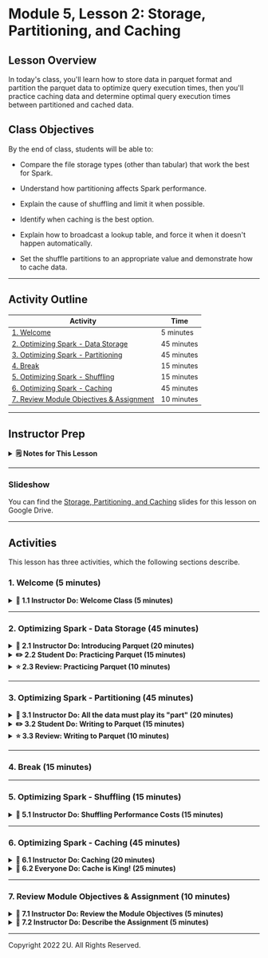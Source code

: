 # Module 5, Lesson 2: Storage, Partitioning, and Caching

## Lesson Overview

In today's class, you'll learn how to store data in parquet format and partition the parquet data to optimize query execution times, then you'll practice caching data and determine optimal query execution times between partitioned and cached data.  

## Class Objectives

By the end of class, students will be able to:

* Compare the file storage types (other than tabular) that work the best for Spark.

* Understand how partitioning affects Spark performance.

* Explain the cause of shuffling and limit it when possible.

* Identify when caching is the best option.

* Explain how to broadcast a lookup table, and force it when it doesn't happen automatically.

* Set the shuffle partitions to an appropriate value and demonstrate how to cache data.

---

 ## Activity Outline

| Activity | Time | 
| -- | -- | 
| [1. Welcome](#Section1) | 5 minutes |
| [2. Optimizing Spark - Data Storage](#Section2) | 45 minutes |
| [3. Optimizing Spark - Partitioning](#Section3) | 45 minutes |
| [4. Break](#Section4) | 15 minutes |
| [5. Optimizing Spark - Shuffling](#Section5) | 15 minutes |
| [6. Optimizing Spark - Caching](#Section6) | 45 minutes |
| [7. Review Module Objectives & Assignment](#Section7) | 10 minutes |

---

## Instructor Prep

<details>
  <summary><strong>🗒️ Notes for This Lesson</strong></summary>

* Today's class will focus on how to optimize the environment to get the most from Spark.

* You will start today's class by discussing the optimal way to store data for Spark and move on to partitioning, and how partitioning further optimizes your reads. 

* Then you'll cover two other effective optimizations: shuffling and caching. There is no student do for shuffling, but you will explain what causes shuffling and why we want to limit it when possible.  We will also touch on broadcasting lookups.  

* The section on caching is long, but the concepts are fairly straight forward.  If you can fit your lookup into memory, your queries will be faster!

* The TAs should be ready to help explain and break down concepts for any students who struggle to grasp the material.

* Remind the students that they can download the files and instructions for the activities by using the AWS links in Canvas. Please send out the files and instructions to any students who haven't downloaded the files for today.

</details>

---

### </a> Slideshow

You can find the [Storage, Partitioning, and Caching](https://docs.google.com/presentation/d/1diLnPsWyGkpOaPKqJKmoKPEZqPwcAAHYkcfFOeRmQM0/edit?usp=sharing) slides for this lesson on Google Drive.

---

## Activities

This lesson has three activities, which the following sections describe.

### 1. <a name="Section1"></a> Welcome (5 minutes)

<details>
  <summary><strong>📣 1.1 Instructor Do: Welcome Class (5 minutes)</strong></summary>

* Open the slides and welcome the students and explain that today we will learn how to optimize data storage to improve Spark performance.  

* Go over the learning objectives for today's class.

</details>

---

### 2. <a name="Section2"></a> Optimizing Spark - Data Storage (45 minutes)

<details>
    <summary><strong> 📣 2.1 Instructor Do: Introducing Parquet (20 minutes)</strong></summary>
<br>

* In this activity, you will show students how to write data to parquet and how reading parquet data can improve query runtime. In addition, we will explore the file structure of parquet data by examining the Google Colab **File** section where parquet stores data.

* Continue through the slides to present this activity to the class.

* Explain to students that while Spark will always partition data across nodes, or workers, there are strategies for optimizing data storage that *greatly* improve Spark performance and reduce costs.

* Remind the students that we interface with the Resilient Distributed Datasets (RDD) in Spark using an API, like the Python API when we use PySpark. 

  * An RDD is a table in a database and can hold any type of data. Spark stores data in RDD on different partitions in memory as an object across the jobs, which increases computation time, compared to storing the data on a hard disk. 
  
  * When Spark loads data from a CSV file it will distribute the data through different nodes. Each node will then assign rows of the CSV file to a partition. When we query the data using a Spark API, every value has to be read from each partition. 

  * Computation times for datasets less than a few gigabytes is not greatly affected since the maximum size of a partition is 128Mb. But, when you are storing terabyte or larger datasets it is better to store the data in a parquet format to increase query optimization.  

* Parquet is a split-table in columnar format that works well in distributed storage like HDFS, AWS S3, and Azure data lake storage (ADLS).
  
  * **Columnar** refers to how the data is stored. Columnar stores each column value of a row separately, with a reference to all of its columns.
  
  * This allows you to query and filter a single column and return only the selected columns in your query with great efficiency, and reduces the amount of reading Spark performs.

  * Parquet is widely used in data analytics with Spark, because it greatly reduces query runtime.

  * Parquet will also help when **inferring the schema**. To infer the schema in parquet requires a one-time pass, while CSV and JSON require a pass of *all* of the data.
  
    *  Remember: Best practice is to state your schema prior to load. We recommend doing so.

#### Parquet Demonstration

* **File:**

  * [Read_and_Write_Parquet.ipynb](Activities/01-Ins_DataStorage/Solved/Read_and_Write_Parquet.ipynb)

* Send out `Read_and_Write_Parquet.ipynb` so that any students who want to follow along with your demonstration can do so.

* Continuing with the slides and demonstrate creating parquet as follows:

1. In Colab, open [Read_and_Write_Parquet.ipynb](Activities/01-Ins_DataStorage/Solved/Read_and_Write_Parquet.ipynb)/.

2. Start by activating Spark in our Colaboratory notebook as the following code shows:

      ```python
      import os
      # Find the latest version of spark 3.0  from http://www.apache.org/dist/spark/ and enter as the spark version
      # For example: 'spark-3.2.2'
      spark_version = 'spark-3.2.2'
      # spark_version = 'spark-3.<enter version>'
      os.environ['SPARK_VERSION']=spark_version

      # Install Spark and Java
      !apt-get update
      !apt-get install openjdk-11-jdk-headless -qq > /dev/null
      !wget -q http://www.apache.org/dist/spark/$SPARK_VERSION/$SPARK_VERSION-bin-hadoop3.2.tgz
      !tar xf $SPARK_VERSION-bin-hadoop3.2.tgz
      !pip install -q findspark

      # Set Environment Variables
      os.environ["JAVA_HOME"] = "/usr/lib/jvm/java-11-openjdk-amd64"
      os.environ["SPARK_HOME"] = f"/content/{spark_version}-bin-hadoop3.2"

      # Start a SparkSession
      import findspark
      findspark.init()
      ```
   
3. Import the necessary dependencies and create your Spark Session.
         
      ```python
      # Import packages
      from pyspark.sql import SparkSession
      # Import the time module so we can time our queries.
      import time

      # Create a SparkSession
      spark = SparkSession.builder.appName("SparkSQL").getOrCreate()
      ```
   
   * Point out that we imported a new package, `time`, to time our queries and compare the execution time between methods.

4. In this example, we will read a large CSV from S3.

      ```python
      # Read in data from S3 Bucket
      from pyspark import SparkFiles
      url = "https://2u-data-curriculum-team.s3.amazonaws.com/nflx-data-science-adv/week-5/NYC_Building_Violations.csv"
      spark.sparkContext.addFile(url)
      df = spark.read.csv(SparkFiles.get("NYC_Building_Violations.csv"), sep=",", header=True)
      df.show()
      ```
    
    * The dataset is from the [NYC Open Data portal](https://data.cityofnewyork.us/Housing-Development/DOB-Violations/3h2n-5cm9)

5. Get a summary of the data.

      ```python
      # Get a summary of the data.
      df.summary().show()
      ```

6. Create a view with our DataFrame and run a query and determine the runtime in minutes.

      ```python
      # Let's create a view with our DataFrame and run SQL that will sum up the boroughs by the type of violation.
      # We can output the time this step runs in seconds
      # Because we are timing the executions, remember to run twice to eliminate the "load time" from the discussion

      df.createOrReplaceTempView('violations')
      start_time = time.time()

      spark.sql("""select VIOLATION_TYPE, sum(BORO) from violations group by 1""").show()

      print("--- %s seconds ---" % (time.time() - start_time))
      ```

   * Below is the temporary view and the output in seconds for the second execution.


      |   VIOLATION_TYPE   |sum(CAST(BORO AS DOUBLE))|
      |--------------------| ------------------------|
      |LL10/80-LOCAL LAW...|                   3609.0|
      |LL11/98-LOCAL LAW...|                   9285.0|
      |HVIOS-NYCHA ELEV ...|                    969.0|
      |P-PLUMBING       ...|                  29480.0|
      |ACH1-(NYCHA) - EL...|                   4949.0|
      |LANDMRK-LANDMARK ...|                   5599.0|
      |LL5-LOCAL LAW 5/7...|                   1363.0|
      |IMD-IMMEDIATE EME...|                     13.0|
      |B-BOILER         ...|                  17042.0|
      |FISP-FACADE SAFET...|                   6889.0|
      |EGNCY-EMERGENCY  ...|                  12607.0|
      |ES-ELECTRIC SIGNS...|                  18378.0|
      |                null|                    148.0|
      |L1198-LOCAL LAW 1...|                  10656.0|
      |HBLVIO-HIGH PRESS...|                  14628.0|
      |BENCH-FAILURE TO ...|                 110285.0|
      |RWNRF-RETAINING W...|                   4007.0|
      |FISPNRF-NO REPORT...|                  21017.0|
      |LL2604-PHOTOLUMIN...|                    679.0|
      |LL2604S-SPRINKLER...|                   1513.0|

      ```txt
      --- 9.231749773025513 seconds ---
      ```
   
   * Try to run this code block twice, so we can ignore the overhead "load time" that Colab requires when accessing data for the first time. We only want to compare access times, not load times.
   
7. Write the data out in parquet format.

      ```python
      # Write out the data in parquet format
      # Note: This is pretty much the same as writing out to a csv.  
      # We are telling Spark to overwrite all of the data if it already exists
      df.write.parquet('parquet_violations',mode='overwrite')
      ```

8. Click the folder icon in the notebook to expose the folders and files that are stored in your Colab environment. Notice that a new folder is present with the same name as your parquet file (`parquet_title_basic`).
   
     ![parquetView](Images/parquetFileView.png) 

   * Inside of the new folder, you will find `part-*.parquet` files and a `_SUCCESS` file.
   
   * The `_SUCCESS` file is created when Spark creates a parquet folder.
   
   * The `part-*` files are binary files that store your compressed data in columnar format.
   

9.  Read your newly created parquet data back into Spark.

      ```python
      # Read in our new parquet formatted data
      p_df=spark.read.parquet('parquet_violations')
      ```
    
10. Create a temp view of your parquet DataFrame.

      ```python
      # A parquet formatted DataFrame has all the same methods as a row-based DataFrame
      # We can convert the DataFrame to a view
      p_df.createOrReplaceTempView('p_violations')
      ```
    
11. Run the same SQL query from Step 7, using the timer to demonstrate the speed pickup with parquet.

      ```python
      # Run the same sql as above.  (Note: If you have small datasets it IS possible that times may be very close.)
      # Because we are timing the executions, remember to run twice to eliminate the "load time" from the discussion.

      start_time = time.time()
      spark.sql("""select VIOLATION_TYPE, sum(BORO) from p_violations group by 1""").show()
      print("--- %s seconds ---" % (time.time() - start_time))
      ```

    * **Note:** This SQL example uses a *very* small file, and the speed pickup would be much more noticeable in a larger set.

12. **Optional:** You can show here that writing your DataFrame out to CSV will look like parquet. But, parquet is a binary compressed file format, while the CSV `part` files are actually just CSVs cut into multiple parts.

      ```python
      # Writing out a csv file from Spark will also create a folder with "part" files.
      # These files are not binary or compressed and in reality are just normal csv files broken into partitions.
      # You can see the folder 'out_violations.csv' in the file explorer to the left of the notebook.
      df.write.csv('out_violations.csv')
      ```
    ![parquetTempView](Images/parquetTempFileView.png) 

* Answer any questions before moving on.

</details> 

<details>
<summary><strong> ✏️ 2.2 Student Do: Practicing Parquet (15 minutes)</strong></summary>
<br>

In this activity, students will practice retrieving data from a AWS S3 storage bucket, store data in parquet format, and execute queries on parquet data using Spark. This activity will allow students to further practice using Spark on the popular storage format. 

#### Files:

  * [README.md](Activities/02-Stu_PracticingParquet/README.md)

  * [Austin_311_Public_Data.csv](https://2u-data-curriculum-team.s3.amazonaws.com/nflx-data-science-adv/week-5/Austin_311_Public_Data.csv)

  * [Practicing_Parquet_Unsolved.ipynb](Activities/02-Stu_PracticingParquet/Unsolved/Practicing_Parquet_Unsolved.ipynb)


</details>

<details>
<summary><strong> ⭐ 2.3 Review: Practicing Parquet (10 minutes)</strong></summary>
<br>

* Open the [Practicing_Parquet_Solved.ipynb](Activities/02-Stu_PracticingParquet/Solved/Practicing_Parquet_Solved.ipynb) notebook in Google Colab.

* Walk through and review the assignment with the students, answering any questions along the way. 

</details>

---

### 3. <a name="Section3"></a> Optimizing Spark - Partitioning (45 minutes)

<details>
    <summary><strong> 📣 3.1 Instructor Do: All the data must play its "part" (20 minutes)</strong></summary>
<br>

Now that students know how easy it is to store data in parquet format, show them how to partition data stored in parquet. Then you'll demonstrate how each change results in performance improvements when querying the data. Remind the students that the improvements may not be as noticeable on this dataset compared to a real-world big dataset.

* After getting our data into a parquet format, the next step is to determine and set up how the data is partitioned. 
  
* Remind the students that a partition distributes the work across a network cluster and divides the task into smaller parts to reduce memory requirements for each node, thus lowering cloud computing costs.
  
*  **Partition is the main unit of parallelism in Apache Spark.** In other words, without partitioning, Spark is very limited in its ability to perform tasks concurrently.
  
* The size of the partitions plays a significant role in the performance of our Spark queries. 
  
   *  Many small partitions will perform poorly, while well-distributed partitions will yield the best results.
  
*  By default, the size of the partition will max out at 128Mb.
  
   * We can change this setting by altering the Spark config setting: `spark.files.maxPartitionBytes`.
  
* While Spark can partition our data automatically, ideally we want to partition our data on a well-distributed key, based on our intended usage.
  
* It is important to try to keep partitions close to the same size to avoid skew (more data in one partition).

#### Parquet Partition Demonstration

* **File:**

  * [Parquet_Partitions.ipynb](Activities/03-Ins_Partitioning/Solved/Parquet_Partitions.ipynb)

* Send out `Parquet_Partitions.ipynb` so that any students who want to follow along with your demonstration can do so.

* Continuing with the slides and demonstrate partitioning with parquet as follows:

1. In Colab open [Parquet_Partitions.ipynb](Activities/03-Ins_Partitioning/Solved/Parquet_Partitions.ipynb).

2. Activate Spark and start a Spark Session as the following code shows:

      ```python
      # Activate Spark in our Colab notebook.
      import os
      # Find the latest version of spark 3.0  from http://www.apache.org/dist/spark/ and enter as the spark version
      # For example: 'spark-3.2.2'
      spark_version = 'spark-3.2.2'
      # spark_version = 'spark-3.<enter version>'
      os.environ['SPARK_VERSION']=spark_version

      # Install Spark and Java
      !apt-get update
      !apt-get install openjdk-11-jdk-headless -qq > /dev/null
      !wget -q http://www.apache.org/dist/spark/$SPARK_VERSION/$SPARK_VERSION-bin-hadoop3.2.tgz
      !tar xf $SPARK_VERSION-bin-hadoop3.2.tgz
      !pip install -q findspark

      # Set Environment Variables
      os.environ["JAVA_HOME"] = "/usr/lib/jvm/java-11-openjdk-amd64"
      os.environ["SPARK_HOME"] = f"/content/{spark_version}-bin-hadoop3.2"

      # Start a SparkSession
      import findspark
      findspark.init()
      ```

3. Load the Delayed Flights data from the S3 drive. The Delayed Flights data comes from [data.world](https://data.world/data-society/airlines-delay) and contains flight data.

      ```python
      # Read in data from S3 Bucket
      from pyspark import SparkFiles
      url = "https://2u-data-curriculum-team.s3.amazonaws.com/nflx-data-science-adv/week-5/DelayedFlights.csv"
      spark.sparkContext.addFile(url)
      df = spark.read.csv(SparkFiles.get("DelayedFlights.csv"), sep=",", header=True)
      df.show()
      ```

4. Now, create a temporary view with our DataFrame.

      ```python
      # Create a temporary view
      df.createOrReplaceTempView('delays')
      ```

5. We will execute SQL against the data as it is stored by default (row based).

      ```python
      # Run a SQL query that groups the data on UniqueCarrier
      # Note that the time functions will track the time it takes to load and run the data
      # We are only interested in the time it takes to run, so run this cell twice.
      start_time = time.time()

      spark.sql("""select UniqueCarrier,sum(CRSElapsedTime), count(*) from delays group by 1""").show()

      print("--- %s seconds ---" % (time.time() - start_time))
      ```

6. Write out the data in parquet format.

      ```python
      # Write out the data in parquet format
      df.write.parquet('parquet_delayed',mode='overwrite')
      ```

      * We are telling Spark to overwrite all of the data if it already exists.     

7. Read the new parquet formatted data back in.

      ```python
      # Read in our new parquet formatted data
      p_df=spark.read.parquet('parquet_delayed')
      ```

8. The next two cells will create a view and run the same SQL. Note the time difference.

    * **Note:** Remember to run twice, and if the difference is not significant, explain that this is due to the small DataFrame.

      ```python
      # A parquet formatted DataFrame has all the same methods as a row-based DataFrame
      # We can convert the DataFrame to a view
      p_df.createOrReplaceTempView('p_delays')

      start_time = time.time()

      spark.sql("""select UniqueCarrier, count(*) from p_delays group by 1""").show()

      print("--- %s seconds ---" % (time.time() - start_time))

      # Here is another sample
      start_time = time.time()

      spark.sql("""select UniqueCarrier,sum(CRSElapsedTime), count(*) from p_delays group by 1""").show()

      print("--- %s seconds ---" % (time.time() - start_time))
      ```

9. Now, let's partition our data by UniqueCarrier.

      ```python
      # Partition our data by UniqueCarrier
      df.write.partitionBy("UniqueCarrier").mode("overwrite").parquet("delayed_partitioned")
      ```

10. Click on the folder at the left edge of the Colab screen. Then, click on the `delayed_partitioned` folder to demonstrate how Spark stored the data by the partition key:

      ![parquetView](Images/partitioned.png) 

11. Read the new parquet, partitioned data back into a Spark DataFrame.

      ```python
      # Read in our new parquet formatted data
      p_df_p=spark.read.parquet('delayed_partitioned')
      ```

12. Create the temporary view from our new DataFrame, and query the data on the partition key. Compare the performance to that of previous queries.

      ```python
      # Convert the DataFrame to a view
      p_df_p.createOrReplaceTempView('p_delays_p')

      # Query the partitioned data on the partition key
      start_time = time.time()

      spark.sql("""select UniqueCarrier, count(*) from p_delays_p group by 1""").show()

      print("--- %s seconds ---" % (time.time() - start_time))
      ```

13. Now, run an aggregate query on the new DataFrame using the partition key. Compare the performance of the aggregate query versus that of previous queries.

      ```python
      # Grouping by partition key and aggregating data
      start_time = time.time()

      spark.sql("""select UniqueCarrier,sum(CRSElapsedTime) from p_delays_p group by 1""").show()

      print("--- %s seconds ---" % (time.time() - start_time))
      ```

14. Point out that using partitioned DataFrames makes queries perform noticeably faster even than parquet DataFrames. Remind the students that for bigger datasets, this improved performance is even more pronounced. 

15. Run a few more queries to further emphasize the performance boost of properly partitioned parquet data. 

      ```python
      # Another query filtering on the key
      start_time = time.time()
      spark.sql("""Select UniqueCarrier, sum(DepDelay) as total_delayed from p_delays_p where UniqueCarrier='US' group by 1""").show()
      print("--- %s seconds ---" % (time.time() - start_time))

      # Same query as above against the parquet (non-partitioned) data
      start_time = time.time()
      spark.sql("""Select UniqueCarrier, sum(DepDelay) as total_delayed from p_delays where UniqueCarrier='US' group by 1""").show()
      print("--- %s seconds ---" % (time.time() - start_time))

      # Here is a query that doesn't use the partition key at all (against the parquet data)
      start_time = time.time()
      spark.sql("""Select distinct UniqueCarrier, TailNum from p_delays where TailNum='N712SW' """).show()
      print("--- %s seconds ---" % (time.time() - start_time))

      # Here is a query that doesn't use the partition key at all (against the partitioned parquet data)
      start_time = time.time()
      spark.sql("""Select distinct UniqueCarrier, TailNum from p_delays_p where TailNum='N712SW' """).show()
      print("--- %s seconds ---" % (time.time() - start_time))
      ```
* Answer any questions before moving on.

</details>

<details>
<summary><strong> ✏️ 3.2 Student Do: Writing to Parquet (15 minutes)</strong></summary>
<br>

In this activity the students will import data into Spark DataFrames and then partition the data into parquet format. Then, they'll compare the performance of SparkSQL queries in order to practice implementing parquet partitions.

**Files:**

  * [README.md](Activities/04-Stu_Partitioning/README.md)

  * [DelayedFlights.csv](https://2u-data-curriculum-team.s3.amazonaws.com/nflx-data-science-adv/week-5/DelayedFlights.csv)

  * [Practicing_Partitions_Unsolved.ipynb](Activities/04-Stu_Partitioning/Unsolved/Practicing_Partitions_Unsolved.ipynb)

</details>

<details>
<summary><strong> ⭐ 3.3 Review: Writing to Parquet (10 minutes)</strong></summary>
<br>

* Open the [Practicing_Partitions_Solved.ipynb](Activities/04-Stu_Partitioning/Solved/Practicing_Partitions_Solved.ipynb) notebook in Google Colab.

* Walk through and review the assignment with the students, answering any questions along the way. Be sure to cover the following talking points:

    * The performance of the partitioned versus non-partitioned parquet format may be unexpected to some students. The partitioned data performed worse when calculating the total distance and flight count for each origin and destination combination. 

    * Most likely, this is because there are too many partitions for the size of the dataset. However, the performance was very similar. 
 
    * When we compare the performance of filtering data on the partition field versus the non-partitioned field, there is a noticeable hit in performance. This is because if we do not use the partitioned field, each node must pull in the entire dataset to perform the filter query versus each partition. 

</details>

---

### 4. <a name="Section4"></a> Break (15 minutes)

---

### 5. <a name="Section5"></a> Optimizing Spark - Shuffling (15 minutes)

<details>
    <summary><strong> 📣 5.1 Instructor Do: Shuffling Performance Costs (15 minutes)</strong></summary>
<br>

In this activity, we want to take a few minutes to caution students on the performance costs of shuffling in Spark. Although shuffling cannot be avoided, we can make the students more aware of the conditions that cause shuffling in order to make them more mindful when designing their queries. 

* Shuffling is when the data required for processing, transforming, joining or aggregating resides on different partitions.  

* When shuffling, Spark pulls the data from memory to disk, then copies the data from one partition to another.

  * Oftentimes these partitions exist on different nodes causing both disk traffic and network traffic. 

Shuffling is impossible to avoid completely, but there are ways to keep shuffling at a minimum.

* First, aggregations by partition (i.e. `group by <partitioned column>`) will not shuffle data.

* Next, if a table is small enough, we can "broadcast" it to every node. Broadcasting a smaller table will also eliminate shuffling when joining with the broadcasted table.

    * Broadcasting copies the smaller table to every node allowing the join to happen on the node and not forcing the data to shuffle to a new node.
    
    * Broadcasting will happen on any table less than 10Mb by default
      
      * This can be changed by setting the `spark.sql.autoBroadcastJoinThreshold` variable to a different size
      
      * Changing this setting to -1 will stop all automatic broadcasting.

* We can also eliminate shuffling if we filter input data earlier in the program rather than later.

* Lastly, when Spark shuffles, it creates new partitions based on specific settings. Therefore, if we reduce the number of shuffle partitions, we reduce the disk and network burden.

  * Spark has a setting `spark.sql.shuffle.partitions` that by default is set to 200 partitions, which is too large for smaller workloads and should be reduced using the following code:

      - `spark.conf.set("spark.sql.shuffle.partitions", num)`
  
  * A good rule of thumb is to set the `num` argument as two times the number of cores in your environment.  This is not a hard and fast rule.


</details>

---

### 6. <a name="Section6"></a> Optimizing Spark - Caching (45 minutes)

<details>
    <summary><strong> 📣 6.1 Instructor Do: Caching (20 minutes)</strong></summary>
<br>

In this activity we cover how to create a better workflow to avoid shuffling by using broadcast and caching. Although this activity may be far reaching for some students and requires more complex SQL, many of these concepts are a combination of topics we have already covered and put together in the final arc of our data engineering module!

* Caching is a great option when data will be used for subsequent queries AND it's small enough to fit in memory.

* Caching puts the data into memory and persists in memory until either (a) the system needs the memory or (b) the developer uncaches the data.

* Once we are done with a cached table, it is important to remove it from the cache as soon as possible in order to open up resources for other queries or even more caching!

* Caching can significantly improve performance in our Spark workflows.

* However caching is not an ultimate solution for performance increases:

  * Do not use cache when DataFrames are too large to fit in memory.

  * Do not use cache on DataFrames that will not be read frequently as it can impair performance of other queries. 
  

#### Caching Demonstration

* **File:**

  * [Cache_Broadcast.ipynb](Activities/05-Ins_Cache/Solved/Cache_Broadcast.ipynb)

* Send out `Cache_Broadcast.ipynb` so that any students who want to follow along with your demonstration can do so.

* Continuing with the slides and demonstrate partitioning with parquet as follows:

1. In Colab open [Cache_Broadcast.ipynb](Activities/05-Ins_Cache/Solved/Cache_Broadcast.ipynb) .

2. Activate Spark and start and create a Spark Session as the following code shows:

    ```python 
    # Activate Spark in our Colab notebook.
    import os
    # Find the latest version of spark 3.0  from http://www.apache.org/dist/spark/ and enter as the spark version
    # For example:
    spark_version = 'spark-3.2.2'
    # spark_version = 'spark-3.<enter version>'
    os.environ['SPARK_VERSION']=spark_version

    # Install Spark and Java
    !apt-get update
    !apt-get install openjdk-11-jdk-headless -qq > /dev/null
    !wget -q http://www-us.apache.org/dist/spark/$SPARK_VERSION/$SPARK_VERSION-bin-hadoop3.2.tgz
    !tar xf $SPARK_VERSION-bin-hadoop3.2.tgz
    !pip install -q findspark

    # Set Environment Variables
    os.environ["JAVA_HOME"] = "/usr/lib/jvm/java-11-openjdk-amd64"
    os.environ["SPARK_HOME"] = f"/content/{spark_version}-bin-hadoop3.2"

    # Start a SparkSession
    import findspark
    findspark.init()

    # Import packages
    from pyspark.sql import SparkSession
    import time

    # Create a SparkSession
    spark = SparkSession.builder.appName("SparkSQL").getOrCreate()
    ```
   
3. Connect to your Google drive. 

    ```python 
    from google.colab import drive
    drive.mount('/content/drive')
    ```

  * There will be a pop-up asking you permission to connect. After you grant permission, upload the [airportCodes.csv](Activities/05-Ins_Cache/Resources/airportCodes.csv) file to your drive. 


4. Import the `DelayedFlights.csv`, and the lookup table [airportCodes.csv](Activities/05-Ins_Cache/Resources/airportCodes.csv), and load each into a DataFrame. 

  * **Note:**  If students have trouble accessing their Google drive they can use the following ASW S3 link: [airportCodes.csv](https://2u-data-curriculum-team.s3.amazonaws.com/nflx-data-science-adv/week-5/airportCodes.csv).

    ```python 
    # Read in data from S3 Bucket
    from pyspark import SparkFiles
    url = "https://2u-data-curriculum-team.s3.amazonaws.com/nflx-data-science-adv/week-5/DelayedFlights.csv"
    spark.sparkContext.addFile(url)
    df = spark.read.csv(SparkFiles.get("DelayedFlights.csv"), sep=",", header=True)
    # we are going to do a lookup here as well so upload the airportCodes.csv file from you Resources directory 
    df_lookup=spark.read.csv('/content/airportCodes.csv', sep=',', header=True)
    ```

   * Next, join the airport code data to the delayed flight data to add the city of origin and destination.

5. Recall that the default shuffle partition is 200.  We want to bring that down to a reasonable size for both our data and our Spark cluster. Four is reasonable for a free Colab environment.

    ```python
    spark.conf.set("spark.sql.shuffle.partitions", 4)
    ```

6. Display the lookup data and explain that we will join the airportCode to the Origin and Destination (Dest) columns in our delayed flights data.  This will give us the City, State values of each airport.

    ```python
    # Let's take a look at our delayed flight data.
    df.show()

    # And, our new lookup table data.
    df_lookup.show()
    ```

7. Create temporary views for each DataFrame.

    ```python
    # Create temporary views for each of our DataFrames
    df.createOrReplaceTempView('delayed')
    df_lookup.createOrReplaceTempView('lookup')
    ```

8. While we are not telling Spark to broadcast the joined table, it will broadcast it anyway since it is less then the default 10MB.  All lookup tables will be broadcast if less than 10MB.  This first query simply joins our new lookup data to our delayed flights table.  This value of 10 MB is configurable based on your environment.

    ```python
    # This first query simply joins our new lookup data to our delayed flights table
    # By default Spark does a broadcast join when the Join table is < 10MB.  This is configurable
    # but since our table is VERY small, it will auto-broadcast. 

    start_time = time.time()

    spark.sql("""
    select a.Year,
    a.Month,
    a.DayofMonth,
    a.DayOfWeek,
    a.DepTime,
    a.CRSDepTime,
    a.ArrTime,
    a.CRSArrTime,
    a.UniqueCarrier,
    a.FlightNum,
    a.TailNum,
    a.ActualElapsedTime,
    a.CRSElapsedTime,
    a.AirTime,
    a.ArrDelay,
    a.DepDelay,
    a.Origin,
    b.City as Origin_City,
    a.Dest,
    c.City as Dest_City,
    a.Distance,
    a.TaxiIn,
    a.TaxiOut,
    a.Cancelled,
    a.CancellationCode,
    a.Diverted,
    a.CarrierDelay,
    a.WeatherDelay,
    a.NASDelay,
    a.SecurityDelay,
    a.LateAircraftDelay from  delayed a 
      inner join lookup b
        on a.Origin=b.airportCode
      inner join lookup c
        on a.Dest=c.airportCode
    """).show()

    print("--- %s seconds ---" % (time.time() - start_time))
    ```

9. Add the Broadcast hint to the SQL query, and rerun the query. The execution times should be similar to the previous run time.

    ```python
    # Here we have added the hint to Broadcast the lookup table.  
    start_time = time.time()

    spark.sql("""
    select /*+ BROADCAST(lookup) */ 
    a.Year,
    a.Month,
    a.DayofMonth,
    a.DayOfWeek,
    a.DepTime,
    a.CRSDepTime,
    a.ArrTime,
    a.CRSArrTime,
    a.UniqueCarrier,
    a.FlightNum,
    a.TailNum,
    a.ActualElapsedTime,
    a.CRSElapsedTime,
    a.AirTime,
    a.ArrDelay,
    a.DepDelay,
    a.Origin,
    b.City as Origin_City,
    a.Dest,
    c.City as Dep_City,
    a.Distance,
    a.TaxiIn,
    a.TaxiOut,
    a.Cancelled,
    a.CancellationCode,
    a.Diverted,
    a.CarrierDelay,
    a.WeatherDelay,
    a.NASDelay,
    a.SecurityDelay,
    a.LateAircraftDelay from delayed a 
      inner join lookup b
        on a.Origin=b.airportCode
      inner join lookup c
        on a.Dest=c.airportCode
    """).show()

    print("--- %s seconds ---" % (time.time() - start_time))
    ```

10. In the following SQL query we'll be attempting to push the cluster a bit more to see if we get meaningful improvements.
        
    ```python 
    # In this SQL query, we are trying to give the cluster some work to do.  We are creating a CTE that joins the two tables together and then does some aggregations by averaging the delays.

    start_time = time.time()

    spark.sql("""
    with allColumns
    (select /*+ BROADCAST(lookup) */ 
    a.Year,
    a.Month,
    a.DayofMonth,
    a.DayOfWeek,
    a.DepTime,
    a.CRSDepTime,
    a.ArrTime,
    a.CRSArrTime,
    a.UniqueCarrier,
    a.FlightNum,
    a.TailNum,
    a.ActualElapsedTime,
    a.CRSElapsedTime,
    a.AirTime,
    a.ArrDelay,
    a.DepDelay,
    a.Origin,
    b.City as Origin_City,
    a.Dest,
    c.City as Dep_City,
    a.Distance,
    a.TaxiIn,
    a.TaxiOut,
    a.Cancelled,
    a.CancellationCode,
    a.Diverted,
    a.CarrierDelay,
    a.WeatherDelay,
    a.NASDelay,
    a.SecurityDelay,
    a.LateAircraftDelay from  delayed a 
      inner join lookup b
        on a.Origin=b.airportCode
      inner join lookup c
        on a.Dest=c.airportCode
    )
    select Origin_City, avg(ArrDelay) avgDelay from allColumns group by 1
    """).show()

    print("--- %s seconds ---" % (time.time() - start_time))
    ```
    
   *  In this SQL query we are using a CTE and aggregating one of the Delay times.
  
   *  **Note:** In the demo, we left the "Broadcast".

11. Demonstrate how to cache a temporary view using Spark SQL using the following code:

    ```python
    # Here we are using SparkSQL to cache our table
    # Note: when we use SparkSQL to cache a table, the table is immediately cached (no lazy evaluation), when using PySpark it will not be cached until an action is run.
    spark.sql("cache table delayed")
    ```
12. Run the following code to verify that a table is cached.  If the table is cached the output should return `True`.

    ```python
    # This command checks that our table is cached
    # It will return True if it is cached.
    spark.catalog.isCached("delayed")
    ```

13. Run the same SQL query from Step 10 and you should notice an improvement.

    ```python
    # Running the same query with the data cached, should greatly improve the run time.

    start_time = time.time()

    spark.sql("""
    with allColumns
    (select /*+ BROADCAST(lookup) */ 
    a.Year,
    a.Month,
    a.DayofMonth,
    a.DayOfWeek,
    a.DepTime,
    a.CRSDepTime,
    a.ArrTime,
    a.CRSArrTime,
    a.UniqueCarrier,
    a.FlightNum,
    a.TailNum,
    a.ActualElapsedTime,
    a.CRSElapsedTime,
    a.AirTime,
    a.ArrDelay,
    a.DepDelay,
    a.Origin,
    b.City as Origin_City,
    a.Dest,
    c.City as Dep_City,
    a.Distance,
    a.TaxiIn,
    a.TaxiOut,
    a.Cancelled,
    a.CancellationCode,
    a.Diverted,
    a.CarrierDelay,
    a.WeatherDelay,
    a.NASDelay,
    a.SecurityDelay,
    a.LateAircraftDelay from delayed a 
      inner join lookup b
        on a.Origin=b.airportCode
      inner join lookup c
        on a.Dest=c.airportCode
    )
    select Origin_City, avg(ArrDelay) avgDelay from allColumns group by 1
    """).show()

    print("--- %s seconds ---" % (time.time() - start_time))
    ```
    
14. Next, uncache the table so that it frees up memory.

    ```python
    spark.sql("uncache table delayed")
    ```

15. Confirm that the table is "uncached" using the following code. If the table is uncached the output should return `False`.

    ```python
    spark.catalog.isCached("delayed")
    ```

* Answer any questions before moving on. 

</details>

<details>
<summary><strong>🎉 6.2 Everyone Do: Cache is King! (25 minutes)</strong></summary>
<br>

* Continue through the slides to present this activity to the class.

* In this activity the students will import three datasets, practice creating partitions, filter the data, and create temporary views of the three datasets. Then, they'll write queries to join three datasets, and determine the execution times of the queries. Finally, they'll cache your data and compare query execution times with the cached data. 

* Send out the following file and instructions:

* **Files:**

  * [README.md](Activities/06-Evr_Cache/README.md)

  * [Cache_Broadcast_Unsolved.ipynb](Activities/06-Evr_Cache/Unsolved/Cache_Broadcast_Unsolved.ipynb)

* Review the instructions with the students, then open up the [Cache_Broadcast_Solved.ipynb](Activities/06-Evr_Cache/Solved/Cache_Broadcast_Solved.ipynb) notebook in Google Colab, and do a live walk through making sure to point out the following:

1. Connect to Spark in Colab, import packages, create a Spark session, set the shuffle partitions at 4.

  * A good rule of thumb with `shuffle.partitions` is two times the number of cores in your Spark cluster. 

    ```python
    # Import packages
    from pyspark.sql import SparkSession
    import time

    # Create a SparkSession
    spark = SparkSession.builder.appName("SparkSQL").getOrCreate()

    # The default shuffle partition is 200.  We want to bring that down to a reasonable size for both our data and our Spark cluster 4 is reasonable for a free Colab 
    spark.conf.set("spark.sql.shuffle.partitions", 4)
    ```
2. Import the `DelayedFlights.csv`, `cities500.txt`, and the  `airportCodes.csv` files into DataFrames.

    ```python
    # Read in data from S3 Bucket
    from pyspark import SparkFiles
    url = "https://2u-data-curriculum-team.s3.amazonaws.com/nflx-data-science-adv/week-5/DelayedFlights.csv"
    spark.sparkContext.addFile(url)
    df = spark.read.csv(SparkFiles.get("DelayedFlights.csv"), sep=",", header=True)

    # Create a lookup table for the 500 cities. 
    url_cities='https://2u-data-curriculum-team.s3.amazonaws.com/nflx-data-science-adv/week-5/cities500.txt'
    spark.sparkContext.addFile(url_cities)
    df_lookup_geo = spark.read.csv(SparkFiles.get("cities500.txt"), sep="\t", header=True)

    # Create a lookup table for the airport codes. 
    url_airportCodes ='https://2u-data-curriculum-team.s3.amazonaws.com/nflx-data-science-adv/week-5/airportCodes.csv'
    spark.sparkContext.addFile(url_airportCodes)
    df_lookup_codes = spark.read.csv(SparkFiles.get("airportCodes.csv"), sep=",", header=True)
    ```

    * **Note:** The `DelayedFlights.csv` file is comma-delimited, while the `cities500.txt` file is tab-delimited. Be sure to declare the separator when importing both data sets.

3. Take a moment to display all three tables so the students can look at the data. 

4. Next, filter the airport codes Spark DataFrame to only contain those whose `country` equals `USA`. 

    ```python
    # Filter the airport codes to only contain rows whose `country` equals `USA`
    df_lookup_city_name=df_lookup_codes.filter("country='USA'")
    df_lookup_city_name.show(5)
    ```

5. Filter the latitude and longitude DataFrame to only contain the `name`,`latitude`,`longitude`,`admin1_code` fields and rows whose `country_code` equals `US`.

    ```python
    # Filter the latitude and longitude DataFrame to only contain the 'name','latitude','longitude','admin1_code' fields and rows whose `country_code` equals `US`
    df_lookup_geo=df_lookup_geo.select('name','latitude','longitude','admin1_code').filter("country_code='US'")
    df_lookup_geo.show(5)
    ```
  
  * Filtering could have been done using SQL instead of doing it here. However. it is good practice to filter your data reasonably early in your session.

6. Create temp views for all three Spark DataFrames. Be sure to call the delayed flight view as `delayed`, the latitude and longitude view as `lookup_geo` and the airport code view as `lookup_city`.

    ```python
    # Create temporary views for each of our DataFrames
    df.createOrReplaceTempView('delayed')
    df_lookup_city_name.createOrReplaceTempView('lookup_city')
    df_lookup_geo.createOrReplaceTempView('lookup_geo')
    ```

7. Next, walk through the process of adding the origin and destination `City` from the `lookup_city` view, like we did in the instructor demonstration, and the `origin_latitude`, `origin_longitude`, `dest_latitude` and `dest_longitude` fields from the joined temporary views.

  * As you go through the queries, point out that it is possible that they are not seeing much of an improvement.  This is due to the size of the data.  Larger data would definitely benefit from these steps.

    ```python
    # First, join the airport codes lookup table to the delayed flight DataFrame 
    # and add the city of origin and destination like we did in the instructor demo.  

    start_time = time.time()

    spark.sql("""
    select a.Year,
    a.Month,
    a.DayofMonth,
    a.DayOfWeek,
    a.DepTime,
    a.CRSDepTime,
    a.ArrTime,
    a.CRSArrTime,
    a.UniqueCarrier,
    a.FlightNum,
    a.TailNum,
    a.ActualElapsedTime,
    a.CRSElapsedTime,
    a.AirTime,
    a.ArrDelay,
    a.DepDelay,
    a.Origin,
    b.City as Origin_City,
    a.Dest,
    c.City as Dest_City,
    a.Distance,
    a.TaxiIn,
    a.TaxiOut,
    a.Cancelled,
    a.CancellationCode,
    a.Diverted,
    a.CarrierDelay,
    a.WeatherDelay,
    a.NASDelay,
    a.SecurityDelay,
    a.LateAircraftDelay from delayed a 
      inner join lookup_city b
        on a.Origin=b.airportCode
      inner join lookup_city c
        on a.Dest=c.airportCode
    """).show()

    print("--- %s seconds ---" % (time.time() - start_time))
    ```

8. Next, we are going to add the `origin_latitude` and `origin_longitude` fields by joining the `lookup_geo` view to the `lookup_city` view and the delayed flight DataFrame. 

    * **Note**:  The two lookup views do not have matching columns, so we must be mindful what names are used when joining both views together.

  * To make sure that the city names match on the `lookup_city` view and the `lookup_geo` view we have to add the following code in our inner join:

    ```sql
    on split(b.City,',')[0]=geo.name and trim(split(b.City,',')[1])=geo.admin1_code
    ```

    * This code will split the "City" column in the `lookup_city` view on the comma and match the first item with the city name from the `lookup_geo` view as the alias `geo`. Then trim any trailing space from the "City" column in the `lookup_city` view and set it equal to the "admin1_code" column in the `lookup_geo` view. 

    ```python
      start_time = time.time()

      spark.sql("""
      select a.Year,
      a.Month,
      a.DayofMonth,
      a.DayOfWeek,
      a.DepTime,
      a.CRSDepTime,
      a.ArrTime,
      a.CRSArrTime,
      a.UniqueCarrier,
      a.FlightNum,
      a.TailNum,
      a.ActualElapsedTime,
      a.CRSElapsedTime,
      a.AirTime,
      a.ArrDelay,
      a.DepDelay,
      a.Origin,
      b.City as Origin_City,
      geo.latitude as Origin_latitude,
      geo.longitude as Origin_longitude,
      a.Dest,
      c.City as Dest_City,
      a.Distance,
      a.TaxiIn,
      a.TaxiOut,
      a.Cancelled,
      a.CancellationCode,
      a.Diverted,
      a.CarrierDelay,
      a.WeatherDelay,
      a.NASDelay,
      a.SecurityDelay,
      a.LateAircraftDelay from delayed a 
        inner join lookup_city b
          on a.Origin=b.airportCode
        inner join lookup_city c
          on a.Dest=c.airportCode
        inner join lookup_geo geo
      on split(b.City,',')[0]=geo.name and trim(split(b.City,',')[1])=geo.admin1_code
      """).show()

      print("--- %s seconds ---" % (time.time() - start_time))
    ```

9. Finally, we are going to add the `dest_latitude` and `dest_longitude` fields by joining the `lookup_geo` view again as another alias, `geo_dest`. 

    ```python
      start_time = time.time()

      spark.sql("""
      select a.Year,
      a.Month,
      a.DayofMonth,
      a.DayOfWeek,
      a.DepTime,
      a.CRSDepTime,
      a.ArrTime,
      a.CRSArrTime,
      a.UniqueCarrier,
      a.FlightNum,
      a.TailNum,
      a.ActualElapsedTime,
      a.CRSElapsedTime,
      a.AirTime,
      a.ArrDelay,
      a.DepDelay,
      a.Origin,
      b.City as Origin_City,
      geo.latitude as Origin_latitude,
      geo.longitude as Origin_longitude,
      a.Dest,
      c.City as Dest_City,
      geo_dest.latitude as Dest_latitude,
      geo_dest.longitude as Dest_longitude,
      a.Distance,
      a.TaxiIn,
      a.TaxiOut,
      a.Cancelled,
      a.CancellationCode,
      a.Diverted,
      a.CarrierDelay,
      a.WeatherDelay,
      a.NASDelay,
      a.SecurityDelay,
      a.LateAircraftDelay from delayed a 
        inner join lookup_city b
          on a.Origin=b.airportCode
        inner join lookup_city c
          on a.Dest=c.airportCode
        inner join lookup_geo geo
      on split(b.City,',')[0]=geo.name and trim(split(b.City,',')[1])=geo.admin1_code
        inner join lookup_geo geo_dest
          on c.City=concat(geo_dest.name,', ',geo_dest.admin1_code)
      """).show()

      print("--- %s seconds ---" % (time.time() - start_time))
    ```

10. Use the same SQL query as in Step 9, but this time add a "Broadcast" hint for either the `lookup_geo` or `lookup_city` views and run your query again.

  * Was there any change in the runtime of the query? Why or why not?

11. Use the same SQL query as in Step 10, but this time use an aggregate function (i.e. `avg()`, `sum()`, etc.) on some of the fields from the `delayed` flights view.
   
  * Add enough aggregate functions to increase the runtime of your SparkSQL query. 

12. Use SparkSQL to cache your largest table, the `delayed` temporary view.

13. Verify that you successfully cached your table using the `spark.catalog.isCached()` method.

14. Once again, rerun your aggregating SparkSQL query from Step 11. Note the runtime.

  * Did caching decrease the runtime of your SparkSQL query? Why or why not?

15. Cache one of the lookup tables.

16. Run the query from Step 11 again. You should continue to see improvement.

17. Uncache anything that you have previously cached.

18. Verify that nothing is cached using the `spark.catalog.isCached()` method.

* Download the `Cache_Broadcast_Solved.ipynb` Colab notebook and send it out to the students.

* Answer any questions before moving on. 

</details>

---

### 7. <a name="Section7"></a> Review Module Objectives & Assignment (10 minutes)

<details>
  <summary><strong>📣 7.1 Instructor Do: Review the Module Objectives (5 minutes)</strong></summary>
<br>

* Review this module’s objectives:

  * Compare the file storage types (other than tabular) that work the best for Spark.
  
  * Understand how partitioning affects Spark performance.
  
  * Explain the cause of shuffling and limit it when possible.
  
  * Identify when caching is the best option.
  
  * Explain how to broadcast a lookup table, and force it when it doesn't happen automatically.
  
  * Set the shuffle partitions to an appropriate value and demonstrate how to cache data.

* Remind students that they will start their midterm project next week. 

* Answer any remaining questions before reviewing this week's assignment.

</details>

<details>
  <summary><strong>📣 7.2 Instructor Do: Describe the Assignment (5 minutes)</strong></summary>
<br>

* **Files:**

  * [README](../../../02-Assignments/05-Optimizing_PySpark-1/Instructions/README.md)

  * [home_sales_revised.csv](../../../02-Assignments/05-Optimizing_PySpark-1/Instructions/Resources/home_sales_revised.csv)

  * [Home_Sales_starter_code.ipynb](../../../02-Assignments/05-Optimizing_PySpark-1/Instructions/Home_Sales_starter_code.ipynb)

* **Rubrics:**

* [Instructor grading rubric](https://docs.google.com/spreadsheets/d/1J84Myou6VwYbtuQrsgKUoNyKkr0uvUVEj9mizoTcjDs/edit?usp=sharing)

* [Student PDF rubric](../../../02-Assignments/05-Optimizing_PySpark-1/Instructions/Home_Sales_rubric.pdf)

* Note that for this week's assignment, the students will use their knowledge of SparkSQL to determine key metrics about a home sales data, then you'll use Spark to create temporary views, partition the data, cache and uncache a temporary table, and verify that the table has been uncached.

* Open [README](../../../02-Assignments/05-Optimizing_PySpark-1/Instructions/README.md), and then go over the content&mdash;which consists of information and instructions for the assignment&mdash;with the class.


</details>

---

Copyright 2022 2U. All Rights Reserved.
